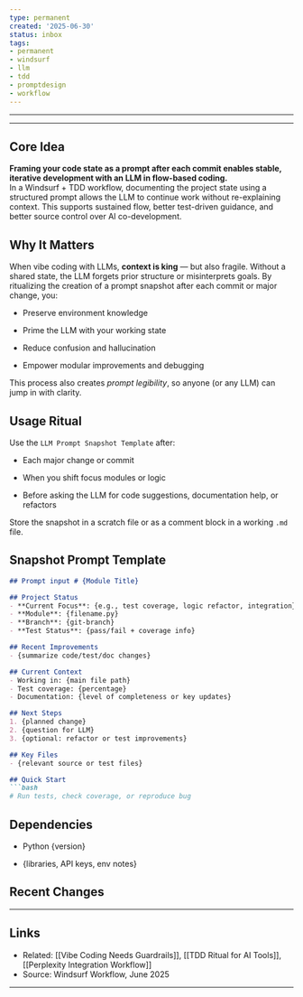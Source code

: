 ```yaml
---
type: permanent
created: '2025-06-30'
status: inbox
tags:
- permanent
- windsurf
- llm
- tdd
- promptdesign
- workflow
---
```



---


---

## Core Idea

**Framing your code state as a prompt after each commit enables stable, iterative development with an LLM in flow-based coding.**  
In a Windsurf + TDD workflow, documenting the project state using a structured prompt allows the LLM to continue work without re-explaining context. This supports sustained flow, better test-driven guidance, and better source control over AI co-development.

## Why It Matters

When vibe coding with LLMs, **context is king** — but also fragile. Without a shared state, the LLM forgets prior structure or misinterprets goals. By ritualizing the creation of a prompt snapshot after each commit or major change, you:

- Preserve environment knowledge
    
- Prime the LLM with your working state
    
- Reduce confusion and hallucination
    
- Empower modular improvements and debugging
    

This process also creates _prompt legibility_, so anyone (or any LLM) can jump in with clarity.

## Usage Ritual

Use the `LLM Prompt Snapshot Template` after:

- Each major change or commit
    
- When you shift focus modules or logic
    
- Before asking the LLM for code suggestions, documentation help, or refactors
    

Store the snapshot in a scratch file or as a comment block in a working `.md` file.

## Snapshot Prompt Template

````md
## Prompt input # {Module Title}

## Project Status
- **Current Focus**: {e.g., test coverage, logic refactor, integration}
- **Module**: {filename.py}
- **Branch**: {git-branch}
- **Test Status**: {pass/fail + coverage info}

## Recent Improvements
- {summarize code/test/doc changes}

## Current Context
- Working in: {main file path}
- Test coverage: {percentage}
- Documentation: {level of completeness or key updates}

## Next Steps
1. {planned change}
2. {question for LLM}
3. {optional: refactor or test improvements}

## Key Files
- {relevant source or test files}

## Quick Start
```bash
# Run tests, check coverage, or reproduce bug
````

## Dependencies

- Python {version}
    
- {libraries, API keys, env notes}
    

## Recent Changes

---
## Links  
- Related: [[Vibe Coding Needs Guardrails]], [[TDD Ritual for AI Tools]], [[Perplexity Integration Workflow]]  
- Source: Windsurf Workflow, June 2025  

---

